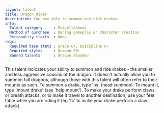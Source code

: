 ```yaml
---
layout: talent
title: Dragon Rider
description: You are able to summon and ride drakes.
info:
  Talent category     : Miscellaneous
  Method of purchase  : During gameplay or character creation
  Personality traits  : None
reqs:
  Required base stats : Grace 6+, Discipline 6+
  Required styles     : Dragon 50+
  Banned talents      : Dragon Blooded
---
```


This talent indicates your ability to summon and ride drakes - the smaller and less aggressive cousins of the dragon. It doesn't actually allow you to summon full dragons, although those with this talent will often refer to their mounts as such. To summon a drake, type 'hs' (head summon). To mount it, type 'mount drake' (see 'help mount'). To make your drake perform claws or breath attacks, or to make it travel to another destination, use your feet table while you are riding it (eg 'fc' to make your drake perform a claw attack).
